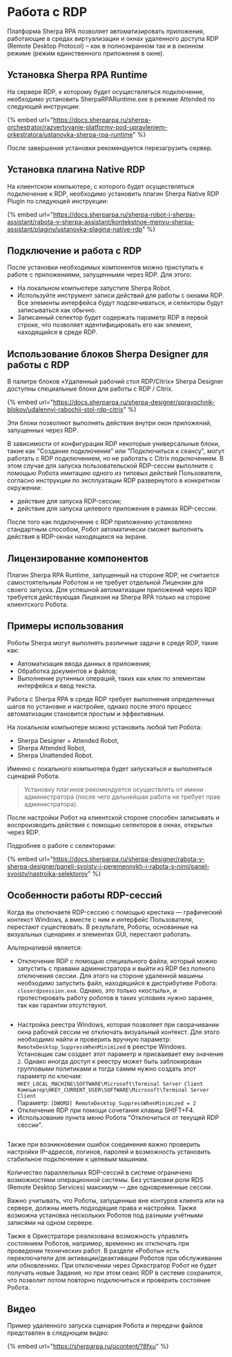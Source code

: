 # Работа с RDP

Платформа Sherpa RPA позволяет автоматизировать приложения, работающие в средах виртуализации и окнах удаленного доступа RDP (Remote Desktop Protocol) – как в полноэкранном так и в оконном режиме (режим единственного приложения в окне).

## Установка Sherpa RPA Runtime

На сервере RDP, к которому будет осуществляться подключение, необходимо установить SherpaRPARuntime.exe в режиме Attended по следующей инструкции:

{% embed url="https://docs.sherparpa.ru/sherpa-orchestrator/razvertyvanie-platformy-pod-upravleniem-orkestratora/ustanovka-sherpa-rpa-runtime" %}

После завершения установки рекомендуется перезагрузить сервер.

## Установка плагина Native RDP

На клиентском компьютере, с которого будет осуществляться подключение к RDP, необходимо установить плагин Sherpa Native RDP Plugin по следующей инструкции:

{% embed url="https://docs.sherparpa.ru/sherpa-robot-i-sherpa-assistant/rabota-v-sherpa-assistant/kontekstnoe-menyu-sherpa-assistant/plaginy/ustanovka-plagina-native-rdp" %}

## Подключение и работа с RDP

После установки необходимых компонентов можно приступать к работе с приложениями, запущенными через RDP. Для этого:

* На локальном компьютере запустите Sherpa Robot.
* Используйте инструмент записи действий для работы с окнами RDP. Все элементы интерфейса будут подсвечиваться, и селекторы будут записываться как обычно.
* Записанный селектор будет содержать параметр RDP в первой строке, что позволяет идентифицировать его как элемент, находящийся в среде RDP.

## Использование блоков Sherpa Designer для работы с RDP

В палитре блоков «Удаленный рабочий стол RDP/Citrix» Sherpa Designer доступны специальные блоки для работы с RDP / Citrix.

{% embed url="https://docs.sherparpa.ru/sherpa-designer/spravochnik-blokov/udalennyi-rabochii-stol-rdp-citrix" %}

Эти блоки позволяют выполнять действия внутри окон приложений, запущенных через RDP.&#x20;

В зависимости от конфигурации RDP некоторые универсальные блоки, такие как "Создание подключения" или "Подключиться к сеансу", могут работать с RDP подключением, но не работать с Citrix подключением. В этом случае для запуска пользовательской RDP-сессии выполните с помощью Робота имитацию одного из типовых действий Пользователя, согласно инструкции по эксплуатации RDP развернутого в конкретном окружении:

* действие для запуска RDP-сессии;
* действие для запуска целевого приложения в рамках RDP-сессии.&#x20;

После того как подключение с RDP приложению установлено стандартным способом, Робот автоматически сможет выполнять действия в RDP-окнах находящихся на экране.

## Лицензирование компонентов

Плагин Sherpa RPA Runtime, запущенный на стороне RDP, не считается самостоятельным Роботом и не требует отдельной Лицензии для своего запуска. Для успешной автоматизации приложений через RDP требуется действующая Лицензия на Sherpa RPA только на стороне клиентского Робота.

## Примеры использования

Роботы Sherpa могут выполнять различные задачи в среде RDP, такие как:

* Автоматизация ввода данных в приложения;
* Обработка документов и файлов;
* Выполнение рутинных операций, таких как клик по элементам интерфейса и ввод текста.&#x20;

Работа с Sherpa RPA в среде RDP требует выполнения определенных шагов по установке и настройке, однако после этого процесс автоматизации становится простым и эффективным.

На локальном компьютере можно установить любой тип Робота:

* Sherpa Designer + Attended Robot,
* Sherpa Attended Robot,
* Sherpa Unattended Robot.

Именно с локального компьютера будет запускаться и выполняться сценарий Робота.&#x20;

> Установку плагинов рекомендуется осуществлять от имени администратора (после чего дальнейшая работа не требует прав администратора).

После настройки Робот на клиентской стороне способен записывать и воспроизводить действия с помощью селекторов в окнах, открытых через RDP.

Подробнее о работе с селекторами:

{% embed url="https://docs.sherparpa.ru/sherpa-designer/rabota-v-sherpa-designer/paneli-svoistv-i-peremennykh-i-rabota-s-nimi/panel-svoistv/nastroika-selektorov" %}

## Особенности работы RDP-сессий

Когда вы отключаете RDP-сессию с помощью крестика — графический контекст Windows, а вместе с ним и интерфейс Пользователя, перестают существовать. В результате, Роботы, основанные на визуальных сценариях и элементах GUI, перестают работать.

Альтернативой является:

* Отключение RDP с помощью специального файла, который можно запустить с правами администратора и выйти из RDP без полного отключения сессии. Для этого на стороне удаленной машины необходимо запустить файл, находящийся в дистрибутиве Робота: `closerdpsession.exe`. Однако, это только «костыль», и протестировать работу роботов в таких условиях нужно заранее, так как гарантии отсутствуют.

<figure><img src="https://lh7-rt.googleusercontent.com/docsz/AD_4nXeT09qKrboPscjub0O7eid0oPD0Lhf37S_CVtGPR-CDE78rVgLiq5GWRhuoqZz--qxjo6f8USa33BsZ03V5WPoeZDsG24IF8C8Vvlecl9_2AuiqkuFWsSRfVnxJM8cL1hpuSbUEPw?key=o_zVuYPLecebuklluw-DjQ" alt=""><figcaption></figcaption></figure>

* Настройка реестра Windows, которая позволяет при сворачивании окна рабочей сессии не отключать визуальный контекст. Для этого необходимо найти и проверить вручную параметр: `RemoteDesktop_SuppressWhenMinimized` в реестре Windows.\
  Установщик сам создает этот параметр и присваивает ему значение `2`. Однако иногда доступ к реестру может быть заблокирован групповыми политиками и тогда самим нужно создать этот параметр по ключам: `HKEY_LOCAL_MACHINE\SOFTWARE\Microsoft\Terminal Server Client Компьютер\HKEY_CURRENT_USER\SOFTWARE\Microsoft\Terminal Server Client`\
  Параметр: `[DWORD] RemoteDesktop_SuppressWhenMinimized = 2`
* Отключение RDP при помощи сочетания клавиш SHIFT+F4.
* Использование пункта меню Робота "Отключиться от текущей RDP сессии".

<figure><img src="https://lh7-rt.googleusercontent.com/docsz/AD_4nXdGQtdGd1kXpxj0aOvhg8wdfjsijSEoImVHRuqgMemiktxSvHfB7_BUfYDtv0k2pl1rSzut3Aey7Xxm0UESXEdh8B5eDztk8fBpUhRtxywprHau3--BlFK1W79qyIjBaADE5Ri93A?key=o_zVuYPLecebuklluw-DjQ" alt=""><figcaption></figcaption></figure>

Также при возникновении ошибок соединения важно проверить настройки IP-адресов, логинов, паролей и возможность установить стабильное подключение к целевым машинам.

Количество параллельных RDP-сессий в системе ограничено возможностями операционной системы. Без установки роли RDS (Remote Desktop Services) максимум — две одновременные сессии.

Важно учитывать, что Роботы, запущенные вне контуров клиента или на сервере, должны иметь подходящие права и настройки. Также возможна установка нескольких Роботов под разными учётными записями на одном сервере.

Также в Оркестраторе реализована возможность управлять состоянием Роботов, например, временно их отключать при проведении технических работ. В разделе «Роботы» есть переключатели для активации/деактивации Роботов при обслуживании или обновлениях. При отключении через Оркестратор Робот не будет получать новые Задания, но при этом сеанс RDP в системе сохранится, что позволит потом повторно подключиться и проверить состояние Робота.

## Видео

Пример удаленного запуска сценария Робота и передачи файлов представлен в следующем видео:

{% embed url="https://sherparpa.ru/ucontent/?8fxu" %}
